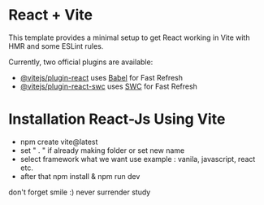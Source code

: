 # React + Vite

This template provides a minimal setup to get React working in Vite with HMR and some ESLint rules.

Currently, two official plugins are available:

- [@vitejs/plugin-react](https://github.com/vitejs/vite-plugin-react/blob/main/packages/plugin-react/README.md) uses [Babel](https://babeljs.io/) for Fast Refresh
- [@vitejs/plugin-react-swc](https://github.com/vitejs/vite-plugin-react-swc) uses [SWC](https://swc.rs/) for Fast Refresh

# Installation React-Js Using Vite
- npm create vite@latest
- set " . " if already making folder or set new name
- select framework what we want use example : vanila, javascript, react etc.
- after that npm install & npm run dev

don't forget smile :)
never surrender study
